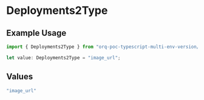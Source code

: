 # Deployments2Type

## Example Usage

```typescript
import { Deployments2Type } from "orq-poc-typescript-multi-env-version/models/operations";

let value: Deployments2Type = "image_url";
```

## Values

```typescript
"image_url"
```